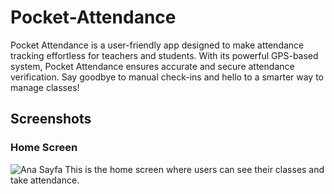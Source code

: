 # Pocket-Attendance
Pocket Attendance is a user-friendly app designed to make attendance tracking effortless for teachers and students. With its powerful GPS-based system, Pocket Attendance ensures accurate and secure attendance verification. Say goodbye to manual check-ins and hello to a smarter way to manage classes!

## Screenshots

### Home Screen
![Ana Sayfa](images/Screenshot_2025-01-09-17-09-41-961_com.example.yoklamaceptever3)
This is the home screen where users can see their classes and take attendance.

